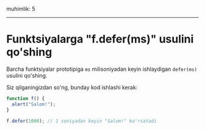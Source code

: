 muhimlik: 5

---

# Funktsiyalarga "f.defer(ms)" usulini qo'shing

Barcha funktsiyalar prototipiga `ms` milisoniyadan keyin ishlaydigan `defer(ms)` usulini qo'shing.

Siz qilganingizdan so'ng, bunday kod ishlashi kerak:

```js
function f() {
  alert("Salom!");
}

f.defer(1000); // 1 soniyadan keyin "Salom!" ko'rsatadi
```
